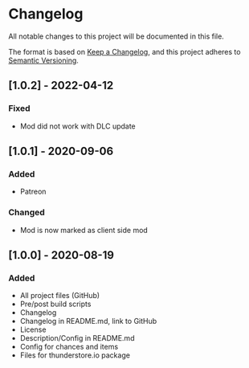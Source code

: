 # Changelog

All notable changes to this project will be documented in this file.

The format is based on [Keep a Changelog](https://keepachangelog.com/en/1.0.0/),
and this project adheres to [Semantic Versioning](https://semver.org/spec/v2.0.0.html).

## [1.0.2] - 2022-04-12
### Fixed
-  Mod did not work with DLC update

## [1.0.1] - 2020-09-06
### Added
- Patreon

### Changed
- Mod is now marked as client side mod

## [1.0.0] - 2020-08-19
### Added
- All project files (GitHub)
- Pre/post build scripts
- Changelog
- Changelog in README.md, link to GitHub
- License
- Description/Config in README.md
- Config for chances and items
- Files for thunderstore.io package
